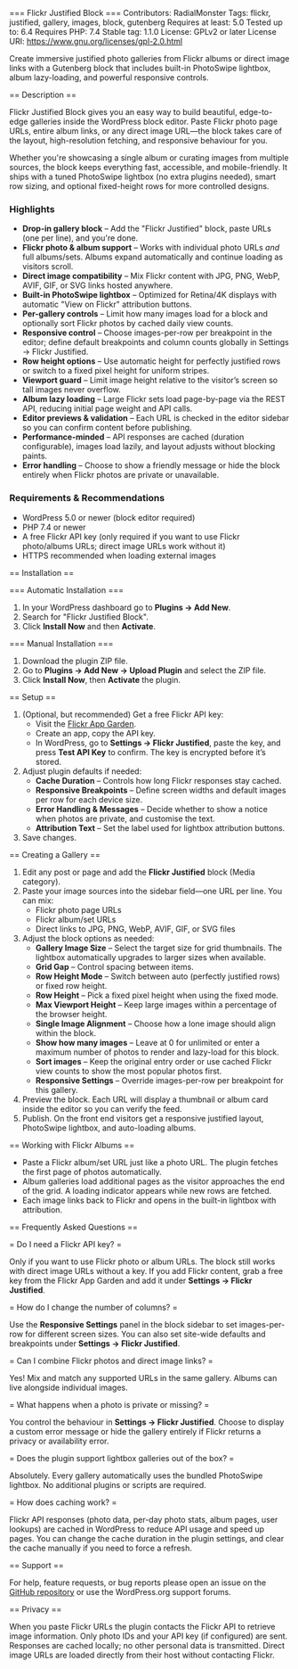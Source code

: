 === Flickr Justified Block ===
Contributors: RadialMonster
Tags: flickr, justified, gallery, images, block, gutenberg
Requires at least: 5.0
Tested up to: 6.4
Requires PHP: 7.4
Stable tag: 1.1.0
License: GPLv2 or later
License URI: https://www.gnu.org/licenses/gpl-2.0.html

Create immersive justified photo galleries from Flickr albums or direct image links with a Gutenberg block that includes built-in PhotoSwipe lightbox, album lazy-loading, and powerful responsive controls.

== Description ==

Flickr Justified Block gives you an easy way to build beautiful, edge-to-edge galleries inside the WordPress block editor. Paste Flickr photo page URLs, entire album links, or any direct image URL—the block takes care of the layout, high-resolution fetching, and responsive behaviour for you.

Whether you're showcasing a single album or curating images from multiple sources, the block keeps everything fast, accessible, and mobile-friendly. It ships with a tuned PhotoSwipe lightbox (no extra plugins needed), smart row sizing, and optional fixed-height rows for more controlled designs.

### Highlights

* **Drop-in gallery block** – Add the "Flickr Justified" block, paste URLs (one per line), and you're done.
* **Flickr photo & album support** – Works with individual photo URLs _and_ full albums/sets. Albums expand automatically and continue loading as visitors scroll.
* **Direct image compatibility** – Mix Flickr content with JPG, PNG, WebP, AVIF, GIF, or SVG links hosted anywhere.
* **Built-in PhotoSwipe lightbox** – Optimized for Retina/4K displays with automatic "View on Flickr" attribution buttons.
* **Per-gallery controls** – Limit how many images load for a block and optionally sort Flickr photos by cached daily view counts.
* **Responsive control** – Choose images-per-row per breakpoint in the editor; define default breakpoints and column counts globally in Settings → Flickr Justified.
* **Row height options** – Use automatic height for perfectly justified rows or switch to a fixed pixel height for uniform stripes.
* **Viewport guard** – Limit image height relative to the visitor’s screen so tall images never overflow.
* **Album lazy loading** – Large Flickr sets load page-by-page via the REST API, reducing initial page weight and API calls.
* **Editor previews & validation** – Each URL is checked in the editor sidebar so you can confirm content before publishing.
* **Performance-minded** – API responses are cached (duration configurable), images load lazily, and layout adjusts without blocking paints.
* **Error handling** – Choose to show a friendly message or hide the block entirely when Flickr photos are private or unavailable.

### Requirements & Recommendations

* WordPress 5.0 or newer (block editor required)
* PHP 7.4 or newer
* A free Flickr API key (only required if you want to use Flickr photo/albums URLs; direct image URLs work without it)
* HTTPS recommended when loading external images

== Installation ==

=== Automatic Installation ===

1. In your WordPress dashboard go to **Plugins → Add New**.
2. Search for "Flickr Justified Block".
3. Click **Install Now** and then **Activate**.

=== Manual Installation ===

1. Download the plugin ZIP file.
2. Go to **Plugins → Add New → Upload Plugin** and select the ZIP file.
3. Click **Install Now**, then **Activate** the plugin.

== Setup ==

1. (Optional, but recommended) Get a free Flickr API key:
   * Visit the [Flickr App Garden](https://www.flickr.com/services/apps/create/).
   * Create an app, copy the API key.
   * In WordPress, go to **Settings → Flickr Justified**, paste the key, and press **Test API Key** to confirm. The key is encrypted before it’s stored.
2. Adjust plugin defaults if needed:
   * **Cache Duration** – Controls how long Flickr responses stay cached.
   * **Responsive Breakpoints** – Define screen widths and default images per row for each device size.
   * **Error Handling & Messages** – Decide whether to show a notice when photos are private, and customise the text.
   * **Attribution Text** – Set the label used for lightbox attribution buttons.
3. Save changes.

== Creating a Gallery ==

1. Edit any post or page and add the **Flickr Justified** block (Media category).
2. Paste your image sources into the sidebar field—one URL per line. You can mix:
   * Flickr photo page URLs
   * Flickr album/set URLs
   * Direct links to JPG, PNG, WebP, AVIF, GIF, or SVG files
3. Adjust the block options as needed:
   * **Gallery Image Size** – Select the target size for grid thumbnails. The lightbox automatically upgrades to larger sizes when available.
   * **Grid Gap** – Control spacing between items.
   * **Row Height Mode** – Switch between auto (perfectly justified rows) or fixed row height.
   * **Row Height** – Pick a fixed pixel height when using the fixed mode.
   * **Max Viewport Height** – Keep large images within a percentage of the browser height.
   * **Single Image Alignment** – Choose how a lone image should align within the block.
   * **Show how many images** – Leave at 0 for unlimited or enter a maximum number of photos to render and lazy-load for this block.
   * **Sort images** – Keep the original entry order or use cached Flickr view counts to show the most popular photos first.
   * **Responsive Settings** – Override images-per-row per breakpoint for this gallery.
4. Preview the block. Each URL will display a thumbnail or album card inside the editor so you can verify the feed.
5. Publish. On the front end visitors get a responsive justified layout, PhotoSwipe lightbox, and auto-loading albums.

== Working with Flickr Albums ==

* Paste a Flickr album/set URL just like a photo URL. The plugin fetches the first page of photos automatically.
* Album galleries load additional pages as the visitor approaches the end of the grid. A loading indicator appears while new rows are fetched.
* Each image links back to Flickr and opens in the built-in lightbox with attribution.

== Frequently Asked Questions ==

= Do I need a Flickr API key? =

Only if you want to use Flickr photo or album URLs. The block still works with direct image URLs without a key. If you add Flickr content, grab a free key from the Flickr App Garden and add it under **Settings → Flickr Justified**.

= How do I change the number of columns? =

Use the **Responsive Settings** panel in the block sidebar to set images-per-row for different screen sizes. You can also set site-wide defaults and breakpoints under **Settings → Flickr Justified**.

= Can I combine Flickr photos and direct image links? =

Yes! Mix and match any supported URLs in the same gallery. Albums can live alongside individual images.

= What happens when a photo is private or missing? =

You control the behaviour in **Settings → Flickr Justified**. Choose to display a custom error message or hide the gallery entirely if Flickr returns a privacy or availability error.

= Does the plugin support lightbox galleries out of the box? =

Absolutely. Every gallery automatically uses the bundled PhotoSwipe lightbox. No additional plugins or scripts are required.

= How does caching work? =

Flickr API responses (photo data, per-day photo stats, album pages, user lookups) are cached in WordPress to reduce API usage and speed up pages. You can change the cache duration in the plugin settings, and clear the cache manually if you need to force a refresh.

== Support ==

For help, feature requests, or bug reports please open an issue on the [GitHub repository](https://github.com/radialmonster/flickr-justified-block) or use the WordPress.org support forums.

== Privacy ==

When you paste Flickr URLs the plugin contacts the Flickr API to retrieve image information. Only photo IDs and your API key (if configured) are sent. Responses are cached locally; no other personal data is transmitted. Direct image URLs are loaded directly from their host without contacting Flickr.
